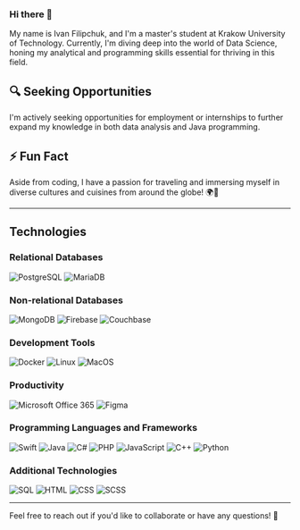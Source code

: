 ### Hi there 👋

My name is Ivan Filipchuk, and I'm a master's student at Krakow University of Technology. Currently, I'm diving deep into the world of Data Science, honing my analytical and programming skills essential for thriving in this field.

## 🔍 Seeking Opportunities

I'm actively seeking opportunities for employment or internships to further expand my knowledge in both data analysis and Java programming.

## ⚡ Fun Fact

Aside from coding, I have a passion for traveling and immersing myself in diverse cultures and cuisines from around the globe! 🌍🍜

---

## Technologies

### Relational Databases
![PostgreSQL](https://raw.githubusercontent.com/username/repo-name/main/icons/postgresql.png) ![MariaDB](https://raw.githubusercontent.com/username/repo-name/main/icons/mariadb.png)

### Non-relational Databases
![MongoDB](https://raw.githubusercontent.com/username/repo-name/main/icons/mongodb.png) ![Firebase](https://raw.githubusercontent.com/username/repo-name/main/icons/firebase.png) ![Couchbase](https://raw.githubusercontent.com/username/repo-name/main/icons/couchbase.png)

### Development Tools
![Docker](https://raw.githubusercontent.com/username/repo-name/main/icons/docker.png) ![Linux](https://raw.githubusercontent.com/username/repo-name/main/icons/linux.png) ![MacOS](https://raw.githubusercontent.com/username/repo-name/main/icons/macos.png)

### Productivity
![Microsoft Office 365](https://raw.githubusercontent.com/username/repo-name/main/icons/office365.png) ![Figma](https://raw.githubusercontent.com/username/repo-name/main/icons/figma.png)

### Programming Languages and Frameworks
![Swift](https://raw.githubusercontent.com/username/repo-name/main/icons/swift.png) ![Java](https://raw.githubusercontent.com/username/repo-name/main/icons/java.png) ![C#](https://raw.githubusercontent.com/username/repo-name/main/icons/csharp.png) ![PHP](https://raw.githubusercontent.com/username/repo-name/main/icons/php.png) ![JavaScript](https://raw.githubusercontent.com/username/repo-name/main/icons/javascript.png) ![C++](https://raw.githubusercontent.com/username/repo-name/main/icons/cpp.png) ![Python](https://raw.githubusercontent.com/username/repo-name/main/icons/python.png)

### Additional Technologies
![SQL](https://raw.githubusercontent.com/username/repo-name/main/icons/sql.png) ![HTML](https://raw.githubusercontent.com/username/repo-name/main/icons/html.png) ![CSS](https://raw.githubusercontent.com/username/repo-name/main/icons/css.png) ![SCSS](https://raw.githubusercontent.com/username/repo-name/main/icons/scss.png)

---

Feel free to reach out if you'd like to collaborate or have any questions! 🚀

<!--
**IvanFilipchuk/IvanFilipchuk** is a ✨ _special_ ✨ repository because its `README.md` (this file) appears on your GitHub profile.

Here are some ideas to get you started:

- 🔭 I’m currently working on ...
- 🌱 I’m currently learning ...
- 👯 I’m looking to collaborate on ...
- 🤔 I’m looking for help with ...
- 💬 Ask me about ...
- 📫 How to reach me: ...
- 😄 Pronouns: ...
- ⚡ Fun fact: ...
-->
